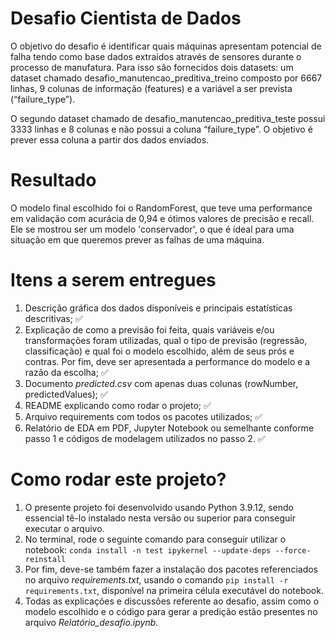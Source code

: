# Desafio Cientista de Dados

O objetivo do desafio é identificar quais máquinas apresentam potencial de falha tendo como base dados extraídos através de sensores durante o processo de manufatura.  Para isso são fornecidos dois datasets: um dataset chamado desafio_manutencao_preditiva_treino composto por 6667 linhas, 9 colunas de informação (features) e a variável a ser prevista (“failure_type”). 

O segundo dataset chamado de desafio_manutencao_preditiva_teste possui 3333 linhas e 8 colunas e não possui a coluna “failure_type”. O objetivo é prever essa coluna a partir dos dados enviados.

# Resultado
O modelo final escolhido foi o RandomForest, que teve uma performance em validação com acurácia de 0,94 e ótimos valores de precisão e recall. Ele se mostrou ser um modelo 'conservador', o que é ideal para uma situação em que queremos prever as falhas de uma máquina.

# Itens a serem entregues
1. Descrição gráfica dos dados disponíveis e principais estatísticas descritivas; :white_check_mark:
2. Explicação de como a previsão foi feita, quais variáveis e/ou transformações foram utilizadas, qual o tipo de previsão (regressão, classificação) e qual foi o modelo escolhido, além de seus prós e contras. Por fim, deve ser apresentada a performance do modelo e a razão da escolha; :white_check_mark:
3. Documento *predicted.csv* com apenas duas colunas (rowNumber, predictedValues); :white_check_mark:
4. README explicando como rodar o projeto; :white_check_mark:
5. Arquivo requirements com todos os pacotes utilizados; :white_check_mark:
6. Relatório de EDA em PDF, Jupyter Notebook ou semelhante conforme passo 1 e códigos de modelagem utilizados no passo 2. :white_check_mark:


# Como rodar este projeto?
1. O presente projeto foi desenvolvido usando Python 3.9.12, sendo essencial tê-lo instalado nesta versão ou superior para conseguir executar o arquivo.
2. No terminal, rode o seguinte comando para conseguir utilizar o notebook:
```conda install -n test ipykernel --update-deps --force-reinstall```
3. Por fim, deve-se também fazer a instalação dos pacotes referenciados no arquivo *requirements.txt*, usando o comando ```pip install -r requirements.txt```, disponível na primeira célula executável do notebook.
4. Todas as explicações e discussões referente ao desafio, assim como o modelo escolhido e o código para gerar a predição estão presentes no arquivo *Relatório_desafio.ipynb*.
